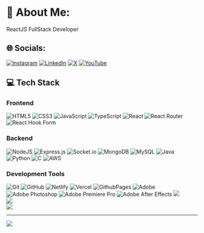 # 💫 About Me:
ReactJS FullStack Developer


## 🌐 Socials:
[![Instagram](https://img.shields.io/badge/Instagram-%23E4405F.svg?logo=Instagram&logoColor=white)](https://instagram.com/shardulkulk297) [![LinkedIn](https://img.shields.io/badge/LinkedIn-%230077B5.svg?logo=linkedin&logoColor=white)](https://linkedin.com/in/shardulkulk297) [![X](https://img.shields.io/badge/X-black.svg?logo=X&logoColor=white)](https://x.com/shardul_tech) [![YouTube](https://img.shields.io/badge/YouTube-%23FF0000.svg?logo=YouTube&logoColor=white)](https://youtube.com/@TechyFacts) 

## 💻 Tech Stack

### Frontend
![HTML5](https://img.shields.io/badge/html5-%23E34F26.svg?style=plastic&logo=html5&logoColor=white)
![CSS3](https://img.shields.io/badge/css3-%231572B6.svg?style=plastic&logo=css3&logoColor=white)
![JavaScript](https://img.shields.io/badge/javascript-%23323330.svg?style=plastic&logo=javascript&logoColor=%23F7DF1E)
![TypeScript](https://img.shields.io/badge/typescript-%23007ACC.svg?style=plastic&logo=typescript&logoColor=white)
![React](https://img.shields.io/badge/react-%2320232a.svg?style=plastic&logo=react&logoColor=%2361DAFB)
![React Router](https://img.shields.io/badge/React_Router-CA4245?style=plastic&logo=react-router&logoColor=white)
![React Hook Form](https://img.shields.io/badge/React%20Hook%20Form-%23EC5990.svg?style=plastic&logo=reacthookform&logoColor=white)

### Backend
![NodeJS](https://img.shields.io/badge/node.js-6DA55F?style=plastic&logo=node.js&logoColor=white)
![Express.js](https://img.shields.io/badge/express.js-%23404d59.svg?style=plastic&logo=express&logoColor=%2361DAFB)
![Socket.io](https://img.shields.io/badge/Socket.io-black?style=plastic&logo=socket.io&badgeColor=010101)
![MongoDB](https://img.shields.io/badge/MongoDB-%234ea94b.svg?style=plastic&logo=mongodb&logoColor=white)
![MySQL](https://img.shields.io/badge/mysql-4479A1.svg?style=plastic&logo=mysql&logoColor=white)
![Java](https://img.shields.io/badge/java-%23ED8B00.svg?style=plastic&logo=openjdk&logoColor=white)
![Python](https://img.shields.io/badge/python-3670A0?style=plastic&logo=python&logoColor=ffdd54)
![C](https://img.shields.io/badge/c-%2300599C.svg?style=plastic&logo=c&logoColor=white)
![AWS](https://img.shields.io/badge/AWS-%23FF9900.svg?style=plastic&logo=amazon-aws&logoColor=white)

### Development Tools
![Git](https://img.shields.io/badge/git-%23F05033.svg?style=plastic&logo=git&logoColor=white)
![GitHub](https://img.shields.io/badge/github-%23121011.svg?style=plastic&logo=github&logoColor=white)
![Netlify](https://img.shields.io/badge/netlify-%23000000.svg?style=plastic&logo=netlify&logoColor=#00C7B7)
![Vercel](https://img.shields.io/badge/vercel-%23000000.svg?style=plastic&logo=vercel&logoColor=white)
![GithubPages](https://img.shields.io/badge/github%20pages-121013?style=plastic&logo=github&logoColor=white)
![Adobe](https://img.shields.io/badge/adobe-%23FF0000.svg?style=plastic&logo=adobe&logoColor=white)
![Adobe Photoshop](https://img.shields.io/badge/adobe%20photoshop-%2331A8FF.svg?style=plastic&logo=adobe%20photoshop&logoColor=white)
![Adobe Premiere Pro](https://img.shields.io/badge/Adobe%20Premiere%20Pro-9999FF.svg?style=plastic&logo=Adobe%20Premiere%20Pro&logoColor=white)
![Adobe After Effects](https://img.shields.io/badge/Adobe%20After%20Effects-9999FF.svg?style=plastic&logo=Adobe%20After%20Effects&logoColor=white)
![](https://github-readme-stats.vercel.app/api?username=shardulkulk297&theme=github_dark&hide_border=false&include_all_commits=true&count_private=false)<br/>
![](https://github-readme-streak-stats.herokuapp.com/?user=shardulkulk297&theme=github_dark&hide_border=false)<br/>
![](https://github-readme-stats.vercel.app/api/top-langs/?username=shardulkulk297&theme=github_dark&hide_border=false&include_all_commits=true&count_private=false&layout=compact)


---
[![](https://visitcount.itsvg.in/api?id=shardulkulk297&icon=7&color=7)](https://visitcount.itsvg.in)

<!-- Proudly created with GPRM ( https://gprm.itsvg.in ) -->
